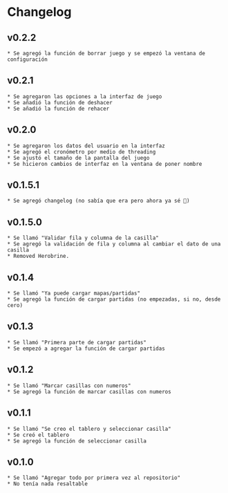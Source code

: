 # Changelog
## v0.2.2
    * Se agregó la función de borrar juego y se empezó la ventana de configuración

## v0.2.1
    * Se agregaron las opciones a la interfaz de juego
    * Se añadió la función de deshacer
    * Se añadió la función de rehacer
    
## v0.2.0
    * Se agregaron los datos del usuario en la interfaz 
    * Se agregó el cronómetro por medio de threading
    * Se ajustó el tamaño de la pantalla del juego
    * Se hicieron cambios de interfaz en la ventana de poner nombre
    
## v0.1.5.1
    * Se agregó changelog (no sabía que era pero ahora ya sé 💪)
    
## v0.1.5.0
    * Se llamó "Validar fila y columna de la casilla"
    * Se agregó la validación de fila y columna al cambiar el dato de una casilla
    * Removed Herobrine.
    
## v0.1.4
    * Se llamó "Ya puede cargar mapas/partidas"
    * Se agregó la función de cargar partidas (no empezadas, si no, desde cero)
    
## v0.1.3
    * Se llamó "Primera parte de cargar partidas"
    * Se empezó a agregar la función de cargar partidas
    
## v0.1.2
    * Se llamó "Marcar casillas con numeros"
    * Se agregó la función de marcar casillas con numeros

## v0.1.1
    * Se llamó "Se creo el tablero y seleccionar casilla"
    * Se creó el tablero 
    * Se agregó la función de seleccionar casilla

## v0.1.0
    * Se llamó "Agregar todo por primera vez al repositorio"
    * No tenía nada resaltable
